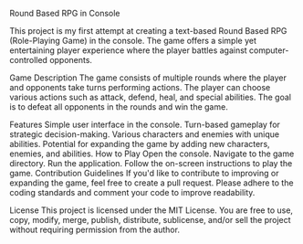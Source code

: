 Round Based RPG in Console

This project is my first attempt at creating a text-based Round Based RPG (Role-Playing Game) in the console. The game offers a simple yet entertaining player experience where the player battles against computer-controlled opponents.

Game Description
The game consists of multiple rounds where the player and opponents take turns performing actions. The player can choose various actions such as attack, defend, heal, and special abilities. The goal is to defeat all opponents in the rounds and win the game.

Features
Simple user interface in the console.
Turn-based gameplay for strategic decision-making.
Various characters and enemies with unique abilities.
Potential for expanding the game by adding new characters, enemies, and abilities.
How to Play
Open the console.
Navigate to the game directory.
Run the application.
Follow the on-screen instructions to play the game.
Contribution Guidelines
If you'd like to contribute to improving or expanding the game, feel free to create a pull request. Please adhere to the coding standards and comment your code to improve readability.

License
This project is licensed under the MIT License. You are free to use, copy, modify, merge, publish, distribute, sublicense, and/or sell the project without requiring permission from the author.
